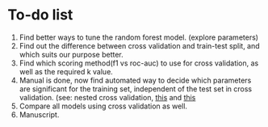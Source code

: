 # To-do list


1. Find better ways to tune the random forest model. (explore parameters)
2. Find out the difference between cross validation and train-test split, and which suits our purpose better.
3. Find which scoring method(f1 vs roc-auc) to use for cross validation, as well as the required k value.
4. Manual is done, now find automated way to decide which parameters are significant for the training set, independent of the test set in cross validation. (see: nested cross validation, [this](https://machinelearningmastery.com/nested-cross-validation-for-machine-learning-with-python/) and [this](https://mlfromscratch.com/nested-cross-validation-python-code/#/)
5. Compare all models using cross validation as well.
6. Manuscript.
